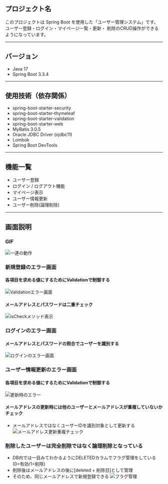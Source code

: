 ## プロジェクト名

このプロジェクトは Spring Boot を使用した「ユーザー管理システム」です。  
ユーザー登録・ログイン・マイページ一覧・更新・ 削除のCRUD操作ができるようになっています。

---

## バージョン
- Java 17
- Spring Boot 3.3.4

---

## 使用技術（依存関係）
- spring-boot-starter-security
- spring-boot-starter-thymeleaf
- spring-boot-starter-validation
- spring-boot-starter-web
- MyBatis 3.0.5
- Oracle JDBC Driver (ojdbc11)
- Lombok
- Spring Boot DevTools

---

## 機能一覧
- ユーザー登録
- ログイン / ログアウト機能
- マイページ表示
- ユーザー情報更新
- ユーザー削除(論理削除)

---

## 画面説明
### GIF
![一連の動作](images/demo.gif)

### 新規登録のエラー画面
#### 各項目を求める値にするためにValidationで制御する
![Validationエラー画面](images/regist-validation1.png)

#### メールアドレスとパスワードは二重チェック
![isCheckメソッド表示](images/regist-validation2.png)


### ログインのエラー画面
#### メールアドレスとパスワードの照合でユーザーを識別する
![ログインのエラー画面](images/login-error.png)


### ユーザー情報更新のエラー画面
#### 各項目を求める値にするためにValidationで制御する
![更新時のエラー](images/update-validation1.png)

#### メールアドレスの更新時には他のユーザーとメールアドレスが重複していないかチェック
- メールアドレスではなくユーザーIDを識別対象として更新する
![メールアドレス更新重複チェック](images/update-validation2.png)


### 削除したユーザーは完全削除ではなく論理削除となっている
- DB内では一目みてわかるようにDELETEDカラムでフラグ管理をしている(0=有効/1=削除)
- 削除後はメールアドレスの後に[deleted + 削除日]として管理
- そのため、同じメールアドレスで新規登録できる
![フラグ管理](images/DBever.png)